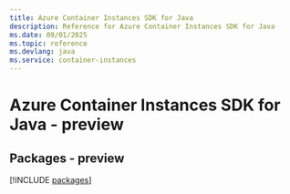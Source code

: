 ```yaml
---
title: Azure Container Instances SDK for Java
description: Reference for Azure Container Instances SDK for Java
ms.date: 09/01/2025
ms.topic: reference
ms.devlang: java
ms.service: container-instances
---
```

# Azure Container Instances SDK for Java - preview
## Packages - preview
[!INCLUDE [packages](container-instances-index.md)]